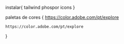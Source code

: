 instalar{
    tailwind
    phospor icons
}

paletas de cores {
    https://color.adobe.com/pt/explore

    https://color.adobe.com/pt/explore
}